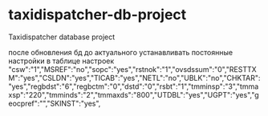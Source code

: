 # taxidispatcher-db-project
Taxidispatcher database project

после обновления бд до актуального устанавливать постоянные настройки
в таблице настроек
"csw":"1","MSREF":"no","sopc":"yes","rstnok":"1","ovsdssum":"0","RESTTXM":"yes","CSLDN":"yes","TICAB":"yes","NETL":"no","UBLK":"no","CHKTAR":"yes","regbdst":"6","regbctm":"0","dstd":"0","rsbt":"1","tmminsp":"3","tmmaxsp":"220","tmminds":"2","tmmaxds":"800","UTDBL":"yes","UGPT":"yes","geocpref":"","SKINST":"yes",
